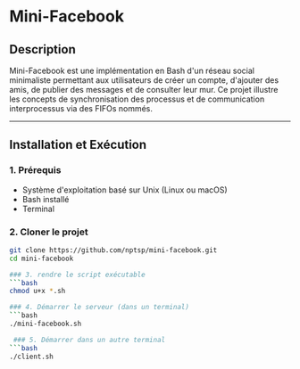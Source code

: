 # Mini-Facebook

## Description

Mini-Facebook est une implémentation en Bash d'un réseau social minimaliste permettant aux utilisateurs de créer un compte, d'ajouter des amis, de publier des messages et de consulter leur mur. Ce projet illustre les concepts de synchronisation des processus et de communication interprocessus via des FIFOs nommés.

---

## Installation et Exécution

### 1. Prérequis

- Système d'exploitation basé sur Unix (Linux ou macOS)
- Bash installé
- Terminal

### 2. Cloner le projet

```bash
git clone https://github.com/nptsp/mini-facebook.git
cd mini-facebook

### 3. rendre le script exécutable
```bash
chmod u+x *.sh

### 4. Démarrer le serveur (dans un terminal)
```bash
./mini-facebook.sh

 ### 5. Démarrer dans un autre terminal
```bash
./client.sh



